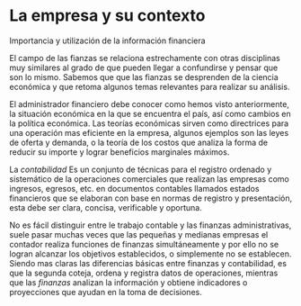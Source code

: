 
# La empresa y su contexto

Importancia y utilización de la información financiera

El campo de las fianzas se relaciona estrechamente con otras disciplinas muy similares al grado de que pueden llegar a confundirse y pensar que son lo mismo. Sabemos que que las fianzas se desprenden de la ciencia económica y que retoma algunos temas relevantes para realizar su análisis.

El administrador financiero debe conocer como hemos visto anteriormente, la situación económica en la que se encuentra el país, así como cambios en la política económica. Las teorías económicas sirven como directrices para una operación mas eficiente en la empresa, algunos ejemplos son las leyes de oferta y demanda, o la teoría de los costos que analiza la forma de reducir su importe y lograr beneficios marginales máximos.

La _contabilidad_ Es un conjunto de técnicas para el registro ordenado y sistemático de la operaciones comerciales que realizan las empresas como ingresos, egresos, etc. en documentos contables llamados estados financieros que se elaboran con base en normas de registro y presentación, esta debe ser clara, concisa, verificable y oportuna.

No es fácil distinguir entre le trabajo contable y las finanzas administrativas, suele pasar muchas veces que las pequeñas y medianas empresas el contador realiza funciones de finanzas simultáneamente y por ello no se logran alcanzar los objetivos establecidos, o simplemente no se establecen. Siendo mas claras las diferencias básicas entre finanzas y contabilidad, es que la segunda coteja, ordena y registra datos de operaciones, mientras que las _finanzas_ analizan la información y obtiene indicadores o proyecciones que ayudan en la toma de decisiones.
